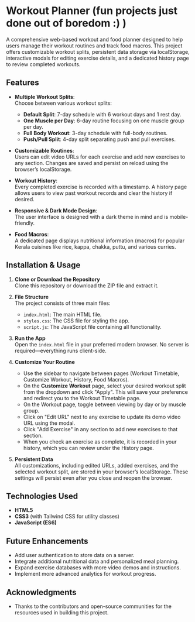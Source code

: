 

# Workout Planner (fun projects just done out of boredom :) )

A comprehensive web-based workout and food planner designed to help users manage their workout routines and track food macros. This project offers customizable workout splits, persistent data storage via localStorage, interactive modals for editing exercise details, and a dedicated history page to review completed workouts.

## Features

- **Multiple Workout Splits**:  
  Choose between various workout splits:
  - **Default Split**: 7-day schedule with 6 workout days and 1 rest day.
  - **One Muscle per Day**: 6-day routine focusing on one muscle group per day.
  - **Full Body Workout**: 3-day schedule with full-body routines.
  - **Push/Pull Split**: 4-day split separating push and pull exercises.

- **Customizable Routines**:  
  Users can edit video URLs for each exercise and add new exercises to any section. Changes are saved and persist on reload using the browser’s localStorage.

- **Workout History**:  
  Every completed exercise is recorded with a timestamp. A history page allows users to view past workout records and clear the history if desired.

- **Responsive & Dark Mode Design**:  
  The user interface is designed with a dark theme in mind and is mobile-friendly.

- **Food Macros**:  
  A dedicated page displays nutritional information (macros) for popular Kerala cuisines like rice, kappa, chakka, puttu, and various curries.

## Installation & Usage

1. **Clone or Download the Repository**  
   Clone this repository or download the ZIP file and extract it.

2. **File Structure**  
   The project consists of three main files:
   - `index.html`: The main HTML file.
   - `styles.css`: The CSS file for styling the app.
   - `script.js`: The JavaScript file containing all functionality.

3. **Run the App**  
   Open the `index.html` file in your preferred modern browser. No server is required—everything runs client-side.

4. **Customize Your Routine**  
   - Use the sidebar to navigate between pages (Workout Timetable, Customize Workout, History, Food Macros).
   - On the **Customize Workout** page, select your desired workout split from the dropdown and click "Apply". This will save your preference and redirect you to the Workout Timetable page.
   - On the Workout page, toggle between viewing by day or by muscle group.
   - Click on "Edit URL" next to any exercise to update its demo video URL using the modal.
   - Click "Add Exercise" in any section to add new exercises to that section.
   - When you check an exercise as complete, it is recorded in your history, which you can review under the History page.

5. **Persistent Data**  
   All customizations, including edited URLs, added exercises, and the selected workout split, are stored in your browser’s localStorage. These settings will persist even after you close and reopen the browser.

## Technologies Used

- **HTML5**
- **CSS3** (with Tailwind CSS for utility classes)
- **JavaScript (ES6)**

## Future Enhancements

- Add user authentication to store data on a server.
- Integrate additional nutritional data and personalized meal planning.
- Expand exercise databases with more video demos and instructions.
- Implement more advanced analytics for workout progress.


## Acknowledgments

- Thanks to the contributors and open-source communities for the resources used in building this project.
